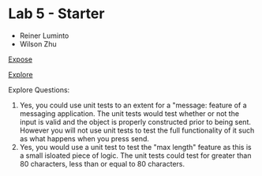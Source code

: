 # Lab 5 - Starter

- Reiner Luminto
- Wilson Zhu

[Expose](https://w6zhu.github.io/Lab5_Starter/expose.html)

[Explore](https://w6zhu.github.io/Lab5_Starter/explore.html)


Explore Questions: <br>
1. Yes, you could use unit tests to an extent for a "message: feature of a messaging application. The unit tests would test whether or not the input is valid and the object is properly constructed prior to being sent. However you will not use unit tests to test the full functionality of it such as what happens when you press send.
2. Yes, you would use a unit test to test the "max length" feature as this is a small isloated piece of logic. The unit tests could test for greater than 80 characters, less than or equal to 80 characters. 
